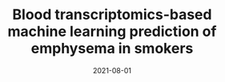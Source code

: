 ---
title: "Blood transcriptomics-based machine learning prediction of emphysema in smokers"
collection: manuscripts
permalink: 
date: 2021-08-01
venue: 'CHEST'
paperurl: 'https://journal.chestnet.org/article/S0012-3692(21)03104-4/fulltext'
authors: 'Rahul Suryadevara, Andrew Gregory, Aria Masoomi, et al. (2021). Blood transcriptomics-based machine learning prediction of emphysema in smokers. <i>CHEST</i>.'
external_link: 'https://journal.chestnet.org/article/S0012-3692(21)03104-4/fulltext'
---